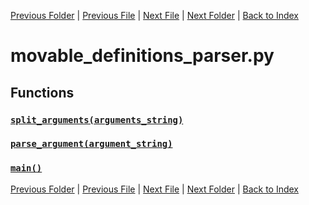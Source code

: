 [Previous Folder](../objects/attachment.md) | [Previous File](metarecipe_parser.md) | [Next File](outfit_parser.md) | [Next Folder](../recipes/craft_recipes.md) | [Back to Index](../../index.md)

# movable_definitions_parser.py

## Functions

### [`split_arguments(arguments_string)`](https://github.com/Vaileasys/pz-wiki_parser/blob/main/scripts/parser/movable_definitions_parser.py#L6)
### [`parse_argument(argument_string)`](https://github.com/Vaileasys/pz-wiki_parser/blob/main/scripts/parser/movable_definitions_parser.py#L32)
### [`main()`](https://github.com/Vaileasys/pz-wiki_parser/blob/main/scripts/parser/movable_definitions_parser.py#L58)


[Previous Folder](../objects/attachment.md) | [Previous File](metarecipe_parser.md) | [Next File](outfit_parser.md) | [Next Folder](../recipes/craft_recipes.md) | [Back to Index](../../index.md)
